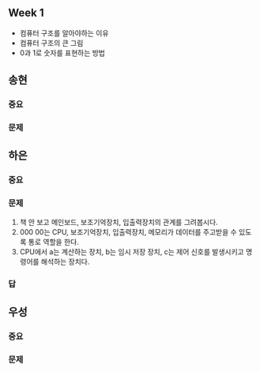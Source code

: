 ## Week 1

- 컴퓨터 구조를 알아야하는 이유
- 컴퓨터 구조의 큰 그림
- 0과 1로 숫자를 표현하는 방법

## 송현

### 중요
### 문제

## 하은 

### 중요
### 문제

1. 책 안 보고 메인보드, 보조기억장치, 입출력장치의 관계를 그려봅시다.
2. 000 00는 CPU, 보조기억장치, 입출력장치, 메모리가 데이터를 주고받을 수 있도록 통로 역할을 한다.
3. CPU에서 a는 계산하는 장치, b는 임시 저장 장치, c는 제어 신호를 발생시키고 명령어를 해석하는 장치다.

### 답

## 우성

### 중요
### 문제
